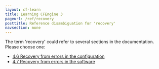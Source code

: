 ```yaml
---
layout: cf-learn
title: Learning CFEngine 3
pageurl: /ref/recovery
posttitle: Reference disambiguation for 'recovery'
navsection: none
---
```


The term 'recovery' could refer to several sections in the documentation. Please choose one:

- [4\.6 Recovery from errors in the configuration](https://cfengine.com/manuals/cf3-reference.html#Recovery-from-errors-in-the-configuration)
- [4\.7 Recovery from errors in the software](https://cfengine.com/manuals/cf3-reference.html#Recovery-from-errors-in-the-software)
